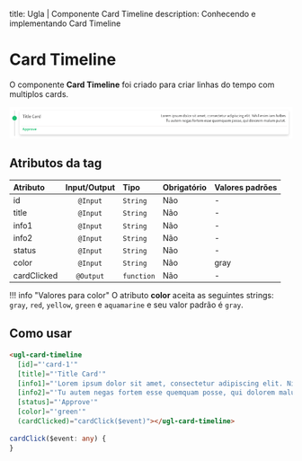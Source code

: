 title: Ugla | Componente Card Timeline
description: Conhecendo e implementando Card Timeline

# Card Timeline
O componente **Card Timeline** foi criado para criar linhas do tempo com multiplos cards.

[![Card Timeline](../_images/card-timeline.png)](../_images/card-timeline.png)

## Atributos da tag

Atributo    | Input/Output   | Tipo      | Obrigatório    | Valores padrões
:---------- | :------------: | :-------- | :------------- | :-------------
id          | `@Input`       | `String`  | Não            | -
title       | `@Input`       | `String`  | Não            | -
info1       | `@Input`       | `String`  | Não            | -
info2       | `@Input`       | `String`  | Não            | -
status      | `@Input`       | `String`  | Não            | -
color       | `@Input`       | `String`  | Não            | gray
cardClicked | `@Output`      | `function`| Não            | -

!!! info "Valores para color"
    O atributo **color** aceita as seguintes strings: `gray`, `red`, `yellow`, `green` e `aquamarine` e seu valor padrão é `gray`.

## Como usar

```html tab='HTML'
<ugl-card-timeline
  [id]="'card-1'"
  [title]="'Title Card'"
  [info1]="'Lorem ipsum dolor sit amet, consectetur adipiscing elit. Nihil enim iam habes'"
  [info2]="'Tu autem negas fortem esse quemquam posse, qui dolorem malum putet.'"
  [status]="'Approve'"
  [color]="'green'"
  (cardClicked)="cardClick($event)"></ugl-card-timeline>
```

```typescript tab='TS'
cardClick($event: any) {
}
```
